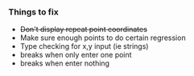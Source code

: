 ### Things to fix
* ~~Don't display repeat point coordinates~~
* Make sure enough points to do certain regression
* Type checking for x,y input (ie strings)
* breaks when only enter one point
* breaks when enter nothing


